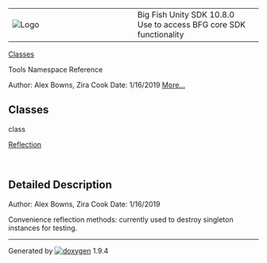 <table>
<colgroup>
<col style="width: 50%" />
<col style="width: 50%" />
</colgroup>
<tbody>
<tr class="odd">
<td><img src="Icon-100.png" alt="Logo" /></td>
<td><div id="projectname">
Big Fish Unity SDK<span id="projectnumber"> 10.8.0</span>
</div>
<div id="projectbrief">
Use to access BFG core SDK functionality
</div></td>
</tr>
</tbody>
</table>

[Classes](#nested-classes)

Tools Namespace Reference

Author: Alex Bowns, Zira Cook Date: 1/16/2019
[More...](namespace_tools.html#details)

##  Classes

class  

[Reflection](class_tools_1_1_reflection.html)

 

## Detailed Description

Author: Alex Bowns, Zira Cook Date: 1/16/2019

Convenience reflection methods: currently used to destroy singleton
instances for testing.

-----

Generated
by [![doxygen](doxygen.svg)](https://www.doxygen.org/index.html) 1.9.4
